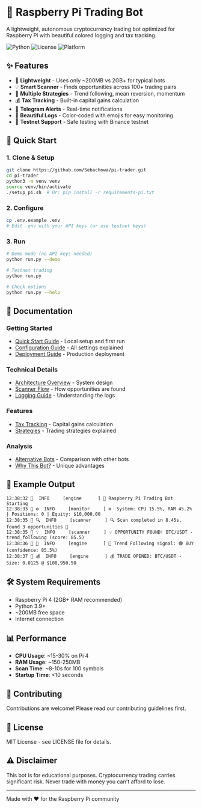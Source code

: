 # 🤖 Raspberry Pi Trading Bot

A lightweight, autonomous cryptocurrency trading bot optimized for Raspberry Pi with beautiful colored logging and tax tracking.

![Python](https://img.shields.io/badge/python-3.9+-blue.svg)
![License](https://img.shields.io/badge/license-MIT-green.svg)
![Platform](https://img.shields.io/badge/platform-Raspberry%20Pi-red.svg)

## ✨ Features

- 🚀 **Lightweight** - Uses only ~200MB vs 2GB+ for typical bots
- 💡 **Smart Scanner** - Finds opportunities across 100+ trading pairs
- 🎯 **Multiple Strategies** - Trend following, mean reversion, momentum
- 💰 **Tax Tracking** - Built-in capital gains calculation
- 📱 **Telegram Alerts** - Real-time notifications
- 🌈 **Beautiful Logs** - Color-coded with emojis for easy monitoring
- 🧪 **Testnet Support** - Safe testing with Binance testnet

## 🚀 Quick Start

### 1. Clone & Setup
```bash
git clone https://github.com/Sebachowa/pi-trader.git
cd pi-trader
python3 -m venv venv
source venv/bin/activate
./setup_pi.sh  # Or: pip install -r requirements-pi.txt
```

### 2. Configure
```bash
cp .env.example .env
# Edit .env with your API keys (or use testnet keys)
```

### 3. Run
```bash
# Demo mode (no API keys needed)
python run.py --demo

# Testnet trading
python run.py

# Check options
python run.py --help
```

## 📖 Documentation

### Getting Started
- [Quick Start Guide](docs/getting-started/quick-start.md) - Local setup and first run
- [Configuration Guide](docs/getting-started/configuration.md) - All settings explained
- [Deployment Guide](docs/getting-started/deployment.md) - Production deployment

### Technical Details
- [Architecture Overview](docs/technical/architecture.md) - System design
- [Scanner Flow](docs/technical/scanner-flow.md) - How opportunities are found
- [Logging Guide](docs/technical/logging-guide.md) - Understanding the logs

### Features
- [Tax Tracking](docs/features/tax-features.md) - Capital gains calculation
- [Strategies](docs/features/strategies.md) - Trading strategies explained

### Analysis
- [Alternative Bots](docs/analysis/alternatives.md) - Comparison with other bots
- [Why This Bot?](docs/analysis/why-this-bot.md) - Unique advantages

## 🎯 Example Output

```
12:38:32 📝  INFO     [engine      ] 🚀 Raspberry Pi Trading Bot Starting
12:38:33 📝 ⚙️  INFO     [monitor     ] ⚙️  System: CPU 15.5%, RAM 45.2% | Positions: 0 | Equity: $10,000.00
12:38:35 📝 🔍  INFO     [scanner     ] 🔍 Scan completed in 8.45s, found 3 opportunities 🎯
12:38:35 📝 💡  INFO     [scanner     ] 💡 OPPORTUNITY FOUND! BTC/USDT - trend_following (score: 85.5)
12:38:36 📝 🎯  INFO     [engine      ] 🎯 Trend Following signal: 🟢 BUY (confidence: 85.5%)
12:38:37 📝 💰  INFO     [engine      ] 💰 TRADE OPENED: BTC/USDT - Size: 0.0125 @ $108,950.50
```

## 🛠️ System Requirements

- Raspberry Pi 4 (2GB+ RAM recommended)
- Python 3.9+
- ~200MB free space
- Internet connection

## 📊 Performance

- **CPU Usage**: ~15-30% on Pi 4
- **RAM Usage**: ~150-250MB
- **Scan Time**: ~8-10s for 100 symbols
- **Startup Time**: <10 seconds

## 🤝 Contributing

Contributions are welcome! Please read our contributing guidelines first.

## 📄 License

MIT License - see LICENSE file for details.

## ⚠️ Disclaimer

This bot is for educational purposes. Cryptocurrency trading carries significant risk. Never trade with money you can't afford to lose.

---

Made with ❤️ for the Raspberry Pi community